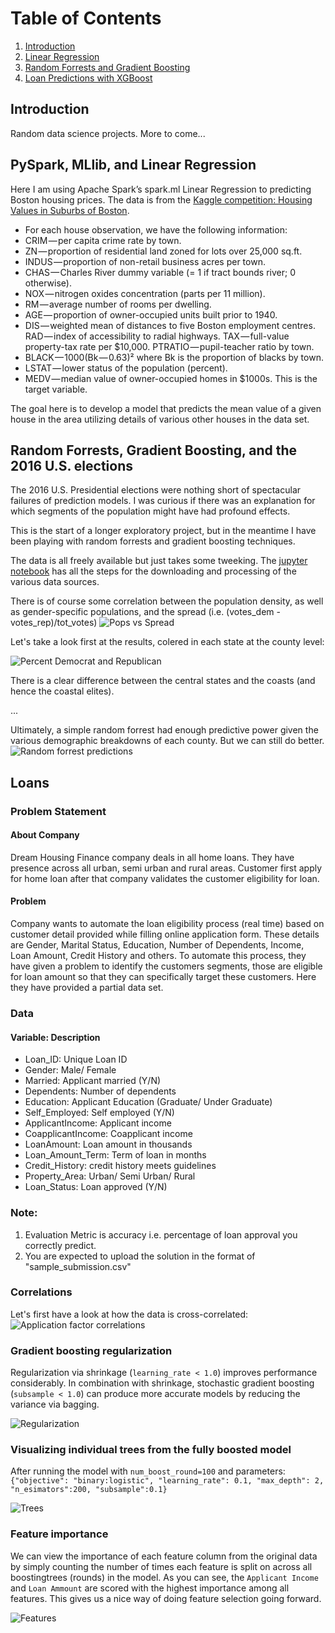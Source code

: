 # Table of Contents
1. [Introduction](#introduction)
2. [Linear Regression](#linearregression)
3. [Random Forrests and Gradient Boosting](#gradientboosting)
4. [Loan Predictions with XGBoost](#loans)

## Introduction <a name="introduction"></a>
Random data science projects. More to come...

## PySpark, MLlib, and Linear Regression <a name="linearregression"></a>

Here I am using Apache Spark’s spark.ml Linear Regression to predicting Boston housing prices. 
The data is from the [Kaggle competition: Housing Values in Suburbs of Boston](https://www.kaggle.com/c/boston-housing/data). 

* For each house observation, we have the following information:
* CRIM — per capita crime rate by town.
* ZN — proportion of residential land zoned for lots over 25,000 sq.ft.
* INDUS — proportion of non-retail business acres per town.
* CHAS — Charles River dummy variable (= 1 if tract bounds river; 0 otherwise).
* NOX — nitrogen oxides concentration (parts per 11 million).  
* RM — average number of rooms per dwelling.  
* AGE — proportion of owner-occupied units built prior to 1940.  
* DIS — weighted mean of distances to five Boston employment centres.  RAD — index of accessibility to radial highways.  TAX — full-value property-tax rate per $10,000.  PTRATIO — pupil-teacher ratio by town.  
* BLACK — 1000(Bk — 0.63)² where Bk is the proportion of blacks by town.
* LSTAT — lower status of the population (percent).
* MEDV — median value of owner-occupied homes in $1000s. This is the target variable.

The goal here is to develop a model that predicts the mean value of a given house in the area utilizing details of various other houses in the data set.

## Random Forrests, Gradient Boosting, and the 2016 U.S. elections <a name="gradientboosting"></a>

The 2016 U.S. Presidential elections were nothing short of spectacular failures of prediction models. I was curious if there was an explanation for which segments of the population might have had profound effects. 

This is the start of a longer exploratory project, but in the meantime I have been playing with random forrests and gradient boosting techniques.

The data is all freely available but just takes some tweeking.
The [jupyter notebook](https://github.com/arjology/data_science/blob/master/US%20voting%20and%20census.ipynb) has all the steps for the downloading and processing of the various data sources. 

There is of course some correlation between the population density, as well as gender-specific populations, and the spread (i.e. (votes_dem - votes_rep)/tot_votes)
![Pops vs Spread](https://github.com/arjology/data_science/blob/master/figures/US_voting_spread_vols_vs_pop_density.png)

Let's take a look first at the results, colered in each state at the county level:

![Percent Democrat and Republican](https://github.com/arjology/data_science/blob/master/figures/US_voting_pct_gop_dem.png) 

There is a clear difference between the central states and the coasts (and hence the coastal elites).

...

Ultimately, a simple random forrest had enough predictive power given the various demographic breakdowns of each county. But we can still do better.
![Random forrest predictions](https://github.com/arjology/data_science/blob/master/figures/US_voting_RF_binary_classification.png)

## Loans  <a name="linearregression"></a>

### Problem Statement
#### About Company
Dream Housing Finance company deals in all home loans. They have presence across all urban, semi urban and rural areas. Customer first apply for home loan after that company validates the customer eligibility for loan.

#### Problem
Company wants to automate the loan eligibility process (real time) based on customer detail provided while filling online application form. These details are Gender, Marital Status, Education, Number of Dependents, Income, Loan Amount, Credit History and others. To automate this process, they have given a problem to identify the customers segments, those are eligible for loan amount so that they can specifically target these customers. Here they have provided a partial data set.

### Data
#### Variable: Description
* Loan_ID: Unique Loan ID
* Gender: Male/ Female
* Married: Applicant married (Y/N)
* Dependents: Number of dependents
* Education: Applicant Education (Graduate/ Under Graduate)
* Self_Employed: Self employed (Y/N)
* ApplicantIncome: Applicant income
* CoapplicantIncome: Coapplicant income
* LoanAmount: Loan amount in thousands
* Loan_Amount_Term: Term of loan in months
* Credit_History: credit history meets guidelines
* Property_Area: Urban/ Semi Urban/ Rural
* Loan_Status: Loan approved (Y/N)


### Note: 
1. Evaluation Metric is accuracy i.e. percentage of loan approval you correctly predict.
2. You are expected to upload the solution in the format of "sample_submission.csv"

### Correlations

Let's first have a look at how the data is cross-correlated:
![Application factor correlations](https://github.com/arjology/data_science/blob/master/figures/loan_prediction_correlations.png)

### Gradient boosting regularization

Regularization via shrinkage (`learning_rate < 1.0`) improves performance considerably.
In combination with shrinkage, stochastic gradient boosting (`subsample < 1.0`) can produce more accurate models by reducing the variance via bagging.

![Regularization](https://github.com/arjology/data_science/blob/master/figures/loan_prediction_shrinkage.png)

### Visualizing individual trees from the fully boosted model

After running the model with `num_boost_round=100` and parameters:
`{"objective": "binary:logistic", "learning_rate": 0.1, "max_depth": 2, "n_esimators":200, "subsample":0.1}`

![Trees](https://github.com/arjology/data_science/blob/master/figures/loan_prediction_tree.png)

### Feature importance

We can view the importance of each feature column from the original data by simply counting the number of times each feature is split on across all boostingtrees (rounds) in the model. As you can see, the `Applicant Income` and `Loan Ammount` are scored with the highest importance among all features. This gives us a nice way of doing feature selection going forward.

![Features](https://github.com/arjology/data_science/blob/master/figures/loan_prediction_feature_importances.png)


